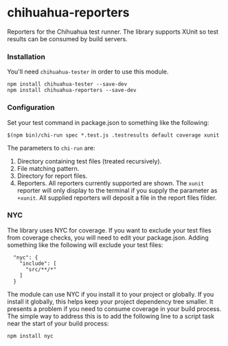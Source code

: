 # chihuahua-reporters
Reporters for the Chihuahua test runner. The library supports XUnit so test
results can be consumed by build servers.

### Installation

You'll need `chihuahua-tester` in order to use this module.

```
npm install chihuahua-tester --save-dev
npm install chihuahua-reporters --save-dev
```

### Configuration

Set your test command in package.json to something like the following:

```
$(npm bin)/chi-run spec *.test.js .testresults default coverage xunit
```

The parameters to `chi-run` are:

 1. Directory containing test files (treated recursively).
 2. File matching pattern.
 3. Directory for report files.
 4. Reporters. All reporters currently supported are shown. The `xunit`
 reporter will only display to the terminal if you supply the parameter
 as `+xunit`. All supplied reporters will deposit a file in the report
 files filder.
 
### NYC

The library uses NYC for coverage. If you want to exclude your test files
from coverage checks, you will need to edit your package.json. Adding something
like the following will exclude your test files:

```
  "nyc": {
    "include": [
      "src/**/*"
    ]
  }
```

The module can use NYC if you install it to your project or globally. If you
install it globally, this helps keep your project dependency tree smaller. It
presents a problem if you need to consume coverage in your build process. The
simple way to address this is to add the following line to a script task near
the start of your build process:

```
npm install nyc
```
